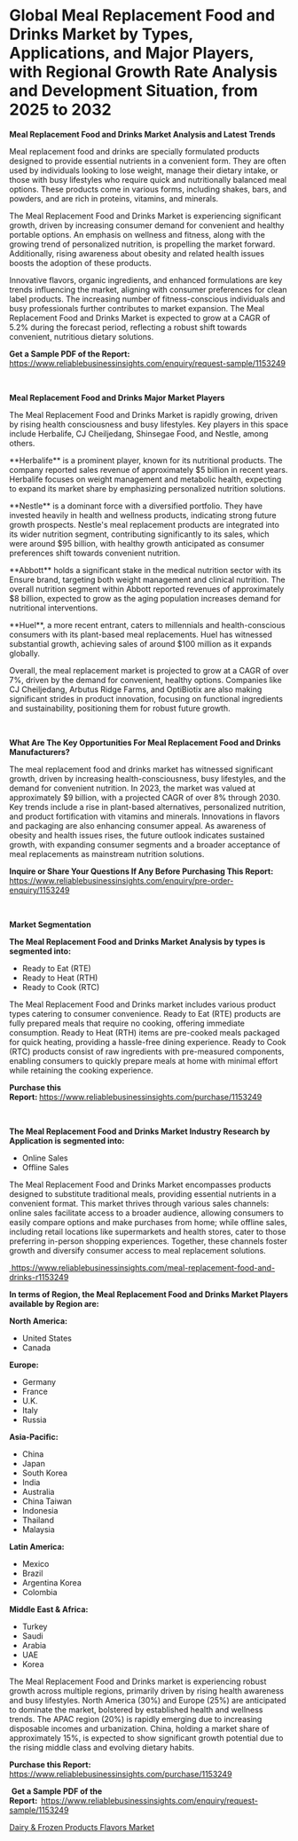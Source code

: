 <p><h1>Global Meal Replacement Food and Drinks Market by Types, Applications, and Major Players, with Regional Growth Rate Analysis and Development Situation, from 2025 to 2032</h1></p><p><strong>Meal Replacement Food and Drinks Market Analysis and Latest Trends</strong></p>
<p><p>Meal replacement food and drinks are specially formulated products designed to provide essential nutrients in a convenient form. They are often used by individuals looking to lose weight, manage their dietary intake, or those with busy lifestyles who require quick and nutritionally balanced meal options. These products come in various forms, including shakes, bars, and powders, and are rich in proteins, vitamins, and minerals.</p><p>The Meal Replacement Food and Drinks Market is experiencing significant growth, driven by increasing consumer demand for convenient and healthy portable options. An emphasis on wellness and fitness, along with the growing trend of personalized nutrition, is propelling the market forward. Additionally, rising awareness about obesity and related health issues boosts the adoption of these products. </p><p>Innovative flavors, organic ingredients, and enhanced formulations are key trends influencing the market, aligning with consumer preferences for clean label products. The increasing number of fitness-conscious individuals and busy professionals further contributes to market expansion. The Meal Replacement Food and Drinks Market is expected to grow at a CAGR of 5.2% during the forecast period, reflecting a robust shift towards convenient, nutritious dietary solutions.</p></p>
<p><strong>Get a Sample PDF of the Report:&nbsp;</strong> <a href="https://www.reliablebusinessinsights.com/enquiry/request-sample/1153249?utm_campaign=2737&utm_medium=2&utm_source=Github&utm_content=ia&utm_term=07042025&utm_id=meal-replacement-food-and-drinks">https://www.reliablebusinessinsights.com/enquiry/request-sample/1153249</a></p>
<p>&nbsp;</p>
<p><strong>Meal Replacement Food and Drinks Major Market Players</strong></p>
<p><p>The Meal Replacement Food and Drinks Market is rapidly growing, driven by rising health consciousness and busy lifestyles. Key players in this space include Herbalife, CJ Cheiljedang, Shinsegae Food, and Nestle, among others.</p><p>**Herbalife** is a prominent player, known for its nutritional products. The company reported sales revenue of approximately $5 billion in recent years. Herbalife focuses on weight management and metabolic health, expecting to expand its market share by emphasizing personalized nutrition solutions.</p><p>**Nestle** is a dominant force with a diversified portfolio. They have invested heavily in health and wellness products, indicating strong future growth prospects. Nestle's meal replacement products are integrated into its wider nutrition segment, contributing significantly to its sales, which were around $95 billion, with healthy growth anticipated as consumer preferences shift towards convenient nutrition.</p><p>**Abbott** holds a significant stake in the medical nutrition sector with its Ensure brand, targeting both weight management and clinical nutrition. The overall nutrition segment within Abbott reported revenues of approximately $8 billion, expected to grow as the aging population increases demand for nutritional interventions.</p><p>**Huel**, a more recent entrant, caters to millennials and health-conscious consumers with its plant-based meal replacements. Huel has witnessed substantial growth, achieving sales of around $100 million as it expands globally.</p><p>Overall, the meal replacement market is projected to grow at a CAGR of over 7%, driven by the demand for convenient, healthy options. Companies like CJ Cheiljedang, Arbutus Ridge Farms, and OptiBiotix are also making significant strides in product innovation, focusing on functional ingredients and sustainability, positioning them for robust future growth.</p></p>
<p>&nbsp;</p>
<p><strong>What Are The Key Opportunities For Meal Replacement Food and Drinks Manufacturers?</strong></p>
<p><p>The meal replacement food and drinks market has witnessed significant growth, driven by increasing health-consciousness, busy lifestyles, and the demand for convenient nutrition. In 2023, the market was valued at approximately $9 billion, with a projected CAGR of over 8% through 2030. Key trends include a rise in plant-based alternatives, personalized nutrition, and product fortification with vitamins and minerals. Innovations in flavors and packaging are also enhancing consumer appeal. As awareness of obesity and health issues rises, the future outlook indicates sustained growth, with expanding consumer segments and a broader acceptance of meal replacements as mainstream nutrition solutions.</p></p>
<p><strong>Inquire or Share Your Questions If Any Before Purchasing This Report:</strong> <a href="https://www.reliablebusinessinsights.com/enquiry/pre-order-enquiry/1153249?utm_campaign=2737&utm_medium=2&utm_source=Github&utm_content=ia&utm_term=07042025&utm_id=meal-replacement-food-and-drinks">https://www.reliablebusinessinsights.com/enquiry/pre-order-enquiry/1153249</a></p>
<p>&nbsp;</p>
<p><strong>Market Segmentation</strong></p>
<p><strong>The Meal Replacement Food and Drinks Market Analysis by types is segmented into:</strong></p>
<p><ul><li>Ready to Eat (RTE)</li><li>Ready to Heat (RTH)</li><li>Ready to Cook (RTC)</li></ul></p>
<p><p>The Meal Replacement Food and Drinks market includes various product types catering to consumer convenience. Ready to Eat (RTE) products are fully prepared meals that require no cooking, offering immediate consumption. Ready to Heat (RTH) items are pre-cooked meals packaged for quick heating, providing a hassle-free dining experience. Ready to Cook (RTC) products consist of raw ingredients with pre-measured components, enabling consumers to quickly prepare meals at home with minimal effort while retaining the cooking experience.</p></p>
<p><strong>Purchase this Report:&nbsp;</strong><a href="https://www.reliablebusinessinsights.com/purchase/1153249?utm_campaign=2737&utm_medium=2&utm_source=Github&utm_content=ia&utm_term=07042025&utm_id=meal-replacement-food-and-drinks">https://www.reliablebusinessinsights.com/purchase/1153249</a></p>
<p>&nbsp;</p>
<p><strong>The Meal Replacement Food and Drinks Market Industry Research by Application is segmented into:</strong></p>
<p><ul><li>Online Sales</li><li>Offline Sales</li></ul></p>
<p><p>The Meal Replacement Food and Drinks Market encompasses products designed to substitute traditional meals, providing essential nutrients in a convenient format. This market thrives through various sales channels: online sales facilitate access to a broader audience, allowing consumers to easily compare options and make purchases from home; while offline sales, including retail locations like supermarkets and health stores, cater to those preferring in-person shopping experiences. Together, these channels foster growth and diversify consumer access to meal replacement solutions.</p></p>
<p><a href="https://www.reliablebusinessinsights.com/meal-replacement-food-and-drinks-r1153249?utm_campaign=2737&utm_medium=2&utm_source=Github&utm_content=ia&utm_term=07042025&utm_id=meal-replacement-food-and-drinks">&nbsp;https://www.reliablebusinessinsights.com/meal-replacement-food-and-drinks-r1153249</a></p>
<p><strong>In terms of Region, the Meal Replacement Food and Drinks Market Players available by Region are:</strong></p>
<p>
    <p> <strong> North America: </strong>
        <ul>
            <li>United States</li>
            <li>Canada</li>
        </ul>
        </p> 
    <p> <strong> Europe: </strong>
        <ul>
            <li>Germany</li>
            <li>France</li>
            <li>U.K.</li>
            <li>Italy</li>
            <li>Russia</li>
        </ul>
        </p> 
    <p> <strong> Asia-Pacific: </strong>
        <ul>
            <li>China</li>
            <li>Japan</li>
            <li>South Korea</li>
            <li>India</li>
            <li>Australia</li>
            <li>China Taiwan</li>
            <li>Indonesia</li>
            <li>Thailand</li>
            <li>Malaysia</li>
        </ul>
        </p> 
    <p> <strong> Latin America: </strong>
        <ul>
            <li>Mexico</li>
            <li>Brazil</li>
            <li>Argentina Korea</li>
            <li>Colombia</li>
        </ul>
        </p> 
    <p> <strong> Middle East & Africa: </strong>
        <ul>
            <li>Turkey</li>
            <li>Saudi</li>
            <li>Arabia</li>
            <li>UAE</li>
            <li>Korea</li>
        </ul>
    </p>
    </p>
<p><p>The Meal Replacement Food and Drinks market is experiencing robust growth across multiple regions, primarily driven by rising health awareness and busy lifestyles. North America (30%) and Europe (25%) are anticipated to dominate the market, bolstered by established health and wellness trends. The APAC region (20%) is rapidly emerging due to increasing disposable incomes and urbanization. China, holding a market share of approximately 15%, is expected to show significant growth potential due to the rising middle class and evolving dietary habits.</p></p>
<p><strong>Purchase this Report: </strong><a href="https://www.reliablebusinessinsights.com/purchase/1153249?utm_campaign=2737&utm_medium=2&utm_source=Github&utm_content=ia&utm_term=07042025&utm_id=meal-replacement-food-and-drinks">https://www.reliablebusinessinsights.com/purchase/1153249</a></p>
<p>&nbsp;<strong>Get a Sample PDF of the Report:&nbsp;&nbsp;</strong><a href="https://www.reliablebusinessinsights.com/enquiry/request-sample/1153249?utm_campaign=2737&utm_medium=2&utm_source=Github&utm_content=ia&utm_term=07042025&utm_id=meal-replacement-food-and-drinks">https://www.reliablebusinessinsights.com/enquiry/request-sample/1153249</a></p>
<p><strong></strong></p>
<p><p><a href="https://github.com/nabadeneme/Market-Research-Report-List-1/blob/main/dairy-frozen-products-flavors-market.md?utm_campaign=2737&utm_medium=2&utm_source=Github&utm_content=ia&utm_term=07042025&utm_id=meal-replacement-food-and-drinks">Dairy & Frozen Products Flavors Market</a></p></p>